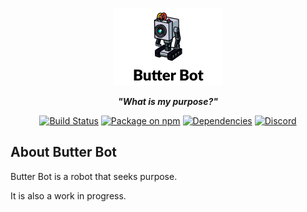 <p align="center">
  <img src="https://github.com/roydejong/butter-bot/raw/master/etc/Butter_Robot+text.sm.png" alt="Butter Bot" width="175">
</p>
<p align="center">
 <strong><em>"What is my purpose?"</em></strong>
</p>
<p align="center">
 <a href="https://travis-ci.org/roydejong/butter-bot"><img src="https://img.shields.io/travis/roydejong/butter-bot.svg" alt="Build Status"></a>
 <a href="https://www.npmjs.com/package/butter-bot"><img src="https://img.shields.io/npm/v/butter-bot.svg" alt="Package on npm"></a>
 <a href="https://david-dm.org/roydejong/butter-bot"><img src="https://img.shields.io/david/roydejong/butter-bot.svg" alt="Dependencies"></a>
 <a href="https://discord.gg/hGKZCxm"><img src="https://img.shields.io/discord/466643105412808725.svg" alt="Discord"></a>
</p>

## About Butter Bot

Butter Bot is a robot that seeks purpose.

It is also a work in progress. 